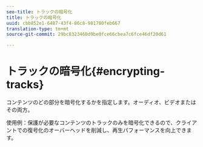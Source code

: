 ```yaml
---
seo-title: トラックの暗号化
title: トラックの暗号化
uuid: cbb852e1-6487-43f4-86c8-981780feb667
translation-type: tm+mt
source-git-commit: 29bc8323460d9be0fce66cbea7c6fce46df20d61

---
```



# トラックの暗号化{#encrypting-tracks}

コンテンツのどの部分を暗号化するかを指定します。オーディオ、ビデオまたはその両方。

使用例：保護が必要なコンテンツのトラックのみを暗号化できるので、クライアントでの復号化のオーバーヘッドを削減し、再生パフォーマンスを向上できます。
